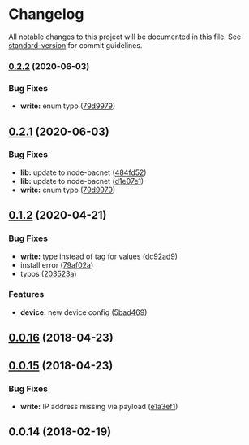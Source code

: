 # Changelog

All notable changes to this project will be documented in this file. See [standard-version](https://github.com/conventional-changelog/standard-version) for commit guidelines.

### [0.2.2](https://github.com/BiancoRoyal/node-red-contrib-bacnet/compare/v0.2.0-beta.1...v0.2.2) (2020-06-03)


### Bug Fixes

* **write:** enum typo ([79d9979](https://github.com/BiancoRoyal/node-red-contrib-bacnet/commit/79d99793271ba0e36cc02f9e96dab0f6116762b0))

## [0.2.1](https://github.com/BiancoRoyal/node-red-contrib-bacnet/compare/v0.2.0-beta.1...v0.2.1) (2020-06-03)


### Bug Fixes

* **lib:** update to node-bacnet ([484fd52](https://github.com/BiancoRoyal/node-red-contrib-bacnet/commit/484fd5209826571f1a5d5abc1c0dbde572b0c4f6))
* **lib:** update to node-bacnet ([d1e07e1](https://github.com/BiancoRoyal/node-red-contrib-bacnet/commit/d1e07e16decf3069d8a9823324a68ed3651e69b1))
* **write:** enum typo ([79d9979](https://github.com/BiancoRoyal/node-red-contrib-bacnet/commit/79d99793271ba0e36cc02f9e96dab0f6116762b0))



## [0.1.2](https://github.com/BiancoRoyal/node-red-contrib-bacnet/compare/v0.0.16...v0.1.2) (2020-04-21)


### Bug Fixes

* **write:** type instead of tag for values ([dc92ad9](https://github.com/BiancoRoyal/node-red-contrib-bacnet/commit/dc92ad92d6828880fe17cb0f9eb7f0375a34af3c))
* install error ([79af02a](https://github.com/BiancoRoyal/node-red-contrib-bacnet/commit/79af02a145d3819d0b1b6bb6240f80553e524953))
* typos ([203523a](https://github.com/BiancoRoyal/node-red-contrib-bacnet/commit/203523a64dd4e3051e881ea63f3bdb04ee3400fe))


### Features

* **device:** new device config ([5bad469](https://github.com/BiancoRoyal/node-red-contrib-bacnet/commit/5bad469d04fea7d0da0a7686c84b515dbcb51553))



## [0.0.16](https://github.com/BiancoRoyal/node-red-contrib-bacnet/compare/v0.0.15...v0.0.16) (2018-04-23)



## [0.0.15](https://github.com/BiancoRoyal/node-red-contrib-bacnet/compare/v0.0.14...v0.0.15) (2018-04-23)


### Bug Fixes

* **write:** IP address missing via payload ([e1a3ef1](https://github.com/BiancoRoyal/node-red-contrib-bacnet/commit/e1a3ef1313f468a2123d339a54c6d737cc211201))



## 0.0.14 (2018-02-19)

